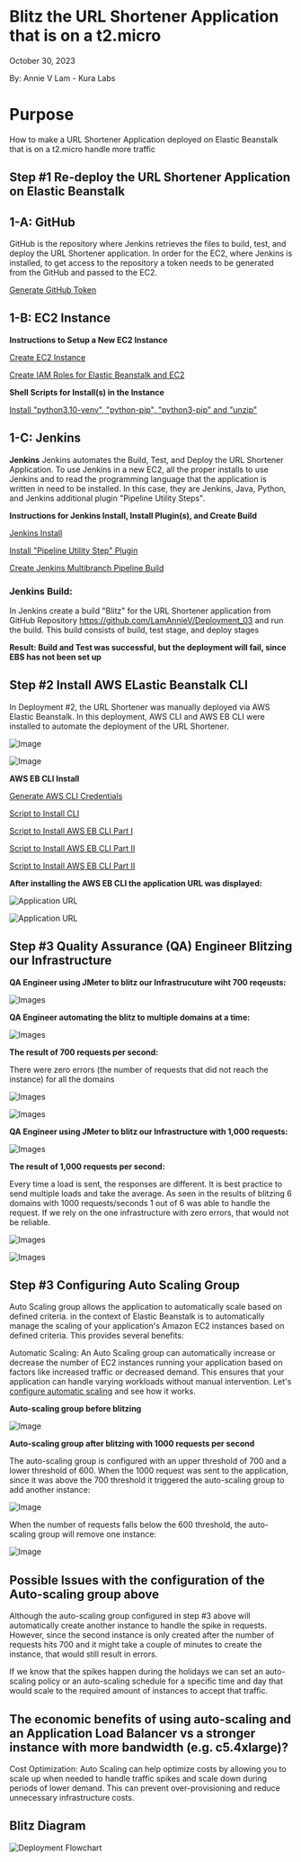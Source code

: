 # Blitz the URL Shortener Application that is on a t2.micro

October 30, 2023

By:  Annie V Lam - Kura Labs

# Purpose

How to make a URL Shortener Application deployed on Elastic Beanstalk that is on a t2.micro handle more traffic

## Step #1 Re-deploy the URL Shortener Application on Elastic Beanstalk

## 1-A:  GitHub

GitHub is the repository where Jenkins retrieves the files to build, test, and deploy the URL Shortener application.  In order for the EC2, where Jenkins is installed, to get access to the repository a token needs to be generated from the GitHub and passed to the EC2.

[Generate GitHub Token](https://github.com/LamAnnieV/GitHub/blob/main/Generate_GitHub_Token.md)

## 1-B:  EC2 Instance

**Instructions to Setup a New EC2 Instance**

[Create EC2 Instance](https://github.com/LamAnnieV/Create_EC2_Instance/blob/main/Create_EC2_Instance.md)

[Create IAM Roles for Elastic Beanstalk and EC2](https://github.com/LamAnnieV/Setup_AWS/blob/main/Create_AWS_IAM_Roles.md)

**Shell Scripts for Install(s) in the Instance**

[Install "python3.10-venv", "python-pip", "python3-pip" and "unzip"](https://github.com/LamAnnieV/Instance_Installs/blob/main/02_other_installs.sh)

## 1-C: Jenkins

**Jenkins**
Jenkins automates the Build, Test, and Deploy the URL Shortener Application.  To use Jenkins in a new EC2, all the proper installs to use Jenkins and to read the programming language that the application is written in need to be installed. In this case, they are Jenkins, Java, Python, and Jenkins additional plugin "Pipeline Utility Steps".

**Instructions for Jenkins Install, Install Plugin(s), and Create Build**

[Jenkins Install](https://github.com/LamAnnieV/Instance_Installs/blob/main/01_jenkins_installs.sh)

[Install "Pipeline Utility Step" Plugin](https://github.com/LamAnnieV/Jenkins/blob/main/Install_Pipeline_Utility_Step_Plugin.md)

[Create Jenkins Multibranch Pipeline Build](https://github.com/LamAnnieV/Jenkins/blob/main/Jenkins_Multibranch_Pipeline_Build.md)

### Jenkins Build:  
In Jenkins create a build "Blitz" for the URL Shortener application from GitHub Repository https://github.com/LamAnnieV/Deployment_03 and run the build.  This build consists of build, test stage, and deploy stages

**Result:  Build and Test was successful, but the deployment will fail, since EBS has not been set up**

## Step #2 Install AWS ELastic Beanstalk CLI

In Deployment #2, the URL Shortener was manually deployed via AWS Elastic Beanstalk.  In this deployment, AWS CLI and AWS EB CLI were installed to automate the deployment of the URL Shortener.

![Image](Images/EBS.png)

![Image](Images/URL_Shortener.png)

**AWS EB CLI Install**

[Generate AWS CLI Credentials](https://github.com/LamAnnieV/Setup_AWS/blob/main/Generate_AWS_CLI_Credentials.md)

[Script to Install CLI](https://github.com/LamAnnieV/Instance_Installs/blob/ec378d89c22c95a909cb1283516e633ab6c9b153/03_CLI_installs.sh)

[Script to Install AWS EB CLI Part I](https://github.com/LamAnnieV/Instance_Installs/blob/main/04A_AWS_EB_CLI_install.sh)

[Script to Install AWS EB CLI Part II](https://github.com/LamAnnieV/Instance_Installs/blob/main/04B_AWS_EB_CLI_install.sh)

[Script to Install AWS EB CLI Part II](https://github.com/LamAnnieV/Instance_Installs/blob/main/04C_AWS_EB_CLI_install.sh)

**After installing the AWS EB CLI the application URL was displayed:**

![Application URL](Images/EBS.png)

![Application URL](Images/URL_Shortener.png)

## Step #3 Quality Assurance (QA) Engineer Blitzing our Infrastructure

**QA Engineer using JMeter to blitz our Infrastrucuture wiht 700 reqeusts:**

![Images](Images/Blitz_700.png)

**QA Engineer automating the blitz to multiple domains at a time:**

![Images](Images/Automating_Blitz.png)

**The result of 700 requests per second:**

There were zero errors (the number of requests that did not reach the instance) for all the domains

![Images](Images/Blitz_Results_700.png)

![Images](Images/Blitz_Results_700_2.png)

**QA Engineer using JMeter to blitz our Infrastructure with 1,000 requests:**

![Images](Images/Blitz_1000.png)

**The result of 1,000 requests per second:**

Every time a load is sent, the responses are different.  It is best practice to send multiple loads and take the average.  As seen in the results of blitzing 6 domains with 1000 requests/seconds 1 out of 6 was able to handle the request.  If we rely on the one infrastructure with zero errors, that would not be reliable.  

![Images](Images/Blitz_Results_1000_1.png)

![Images](Images/Blitz_Results_1000_2.png)

## Step #3 Configuring Auto Scaling Group 

Auto Scaling group allows the application to automatically scale based on defined criteria.  in the context of Elastic Beanstalk is to automatically manage the scaling of your application's Amazon EC2 instances based on defined criteria. This provides several benefits:

Automatic Scaling: An Auto Scaling group can automatically increase or decrease the number of EC2 instances running your application based on factors like increased traffic or decreased demand. This ensures that your application can handle varying workloads without manual intervention.  Let's [configure automatic scaling](https://github.com/LamAnnieV/Elastic_Beanstalk/blob/main/EBS_with_ELB) and see how it works.

**Auto-scaling group before blitzing**

![Image](Images/Instance_before_blitz.png)

**Auto-scaling group after blitzing with 1000 requests per second**

The auto-scaling group is configured with an upper threshold of 700 and a lower threshold of 600.  When the 1000 request was sent to the application, since it was above the 700 threshold it triggered the auto-scaling group to add another instance:

![Image](Images/after_blitz.png)

When the number of requests falls below the 600 threshold, the auto-scaling group will remove one instance:  

![Image](Images/Draining.png)

## Possible Issues with the configuration of the Auto-scaling group above

Although the auto-scaling group configured in step #3 above will automatically create another instance to handle the spike in requests.  However, since the second instance is only created after the number of requests hits 700 and it might take a couple of minutes to create the instance, that would still result in errors.

If we know that the spikes happen during the holidays we can set an auto-scaling policy or an auto-scaling schedule for a specific time and day that would scale to the required amount of instances to accept that traffic.

## The economic benefits of using auto-scaling and an Application Load Balancer vs a stronger instance with more bandwidth (e.g. c5.4xlarge)?

Cost Optimization: Auto Scaling can help optimize costs by allowing you to scale up when needed to handle traffic spikes and scale down during periods of lower demand. This can prevent over-provisioning and reduce unnecessary infrastructure costs.

## Blitz Diagram

![Deployment Flowchart](Images/Deployment_Pipeline.png)



